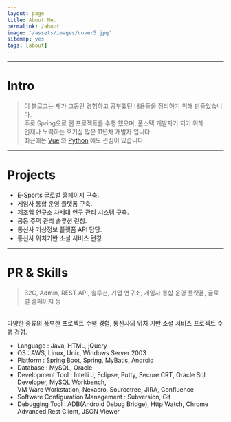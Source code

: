```yaml
---
layout: page
title: About Me.
permalink: /about
image: '/assets/images/cover5.jpg'
sitemap: yes
tags: [about]
---
```


---
# Intro
> 이 블로그는 제가 그동안 경험하고 공부했던 내용들을 정리하기 위해 만들었습니다.<br/> 
주로 Spring으로 웹 프로젝트를 수행 했으며, 풀스택 개발자기 되기 위해<br/> 
언제나 노력하는 호기심 많은 11년차 개발자 입니다.<br/>
최근에는 [Vue][1] 와 [Python][2] 에도 관심이 있습니다.


[1]:https://vuejs.org/
[2]:https://www.python.org/

---
# Projects

* E-Sports 글로벌 홈페이지 구축.
* 게임사 통합 운영 플랫폼 구축. 
* 제조업 연구소 차세대 연구 관리 시스템 구축.
* 공동 주택 관리 솔루션 런칭. 
* 통신사 기상정보 플랫폼 API 담당.
* 통신사 위치기반 소셜 서비스 런칭.

---
# PR & Skills

> B2C, Admin, REST API, 솔루션, 기업 연구소, 게임사 통합 운영 플랫폼, 글로벌 홈페이지 등 
<br/>
다양한 종류의 풍부한 프로젝트 수행 경험, 통신사의 위치 기반 소셜 서비스 프로젝트 수행 경험.

* Language : Java, HTML, jQuery
* OS : AWS, Linux, Unix, Windows Server 2003 
* Platform : Spring Boot, Spring, MyBatis, Android
* Database : MySQL, Oracle 
* Development Tool : Intelli J, Eclipse, Putty, Secure CRT, Oracle Sql Developer, MySQL Workbench,<br/>
                    VM Ware Workstation, Nexacro, Sourcetree, JIRA, Confluence
* Software Configuration Management : Subversion, Git
* Debugging Tool : ADB(Android Debug Bridge), Http Watch, Chrome Advanced Rest Client, JSON Viewer